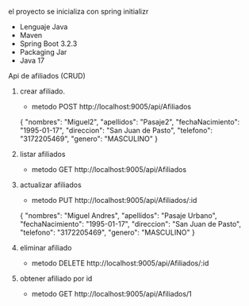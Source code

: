 
el proyecto se inicializa con spring initializr
- Lenguaje Java
- Maven
- Spring Boot 3.2.3
- Packaging Jar
- Java 17

Api de afiliados (CRUD)

1. crear afiliado.
    - metodo POST
    http://localhost:9005/api/Afiliados

   {
    "nombres": "Miguel2",
    "apellidos": "Pasaje2",
    "fechaNacimiento": "1995-01-17",
    "direccion": "San Juan de Pasto",
    "telefono": "3172205469",
    "genero": "MASCULINO"
   }

2. listar afiliados
    - metodo GET
    http://localhost:9005/api/Afiliados

3. actualizar afiliados
    - metodo PUT
    http://localhost:9005/api/Afiliados/:id 

    {
    "nombres": "Miguel Andres",
    "apellidos": "Pasaje Urbano",
    "fechaNacimiento": "1995-01-17",
    "direccion": "San Juan de Pasto",
    "telefono": "3172205469",
    "genero": "MASCULINO"
    }


4. eliminar afiliado
    - metodo  DELETE
    http://localhost:9005/api/Afiliados/:id


5. obtener afiliado por id
   - metodo GET
   http://localhost:9005/api/Afiliados/1
